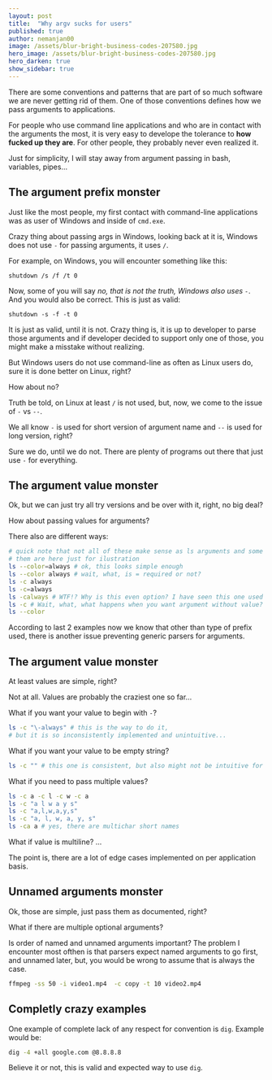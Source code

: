```yaml
---
layout: post
title:  "Why argv sucks for users"
published: true
author: nemanjan00
image: /assets/blur-bright-business-codes-207580.jpg
hero_image: /assets/blur-bright-business-codes-207580.jpg
hero_darken: true
show_sidebar: true
---
```


There are some conventions and patterns that are part of so much software we are never getting rid of them.
One of those conventions defines how we pass arguments to applications. 

For people who use command line applications and who are in contact with the arguments
the most, it is very easy to develope the tolerance to **how fucked up they are**.
For other people, they probably never even realized it.

Just for simplicity, I will stay away from argument passing in bash, variables, pipes...

## The argument prefix monster

Just like the most people, my first contact with command-line applications was as user of
Windows and inside of `cmd.exe`.

Crazy thing about passing args in Windows, looking back at it is, Windows does not
use `-` for passing arguments, it uses `/`.

For example, on Windows, you will encounter something like this:

```batch
shutdown /s /f /t 0
```

Now, some of you will say *no, that is not the truth, Windows also uses `-`*.
And you would also be correct. This is just as valid:

```batch
shutdown -s -f -t 0
```

It is just as valid, until it is not. Crazy thing is, it is up to developer to
parse those arguments and if developer decided to support only one of those, you
might make a misstake without realizing.

But Windows users do not use command-line as often as Linux users do, sure it is
done better on Linux, right?

How about no?

Truth be told, on Linux at least `/` is not used, but, now, we come to the issue of
`-` vs `--`.

We all know `-` is used for short version of argument name and `--` is used for long version, right?

Sure we do, until we do not. There are plenty of programs out there that just use `-`
for everything.

## The argument value monster

Ok, but we can just try all try versions and be over with it, right, no big deal?

How about passing values for arguments?

There also are different ways:

``` bash
# quick note that not all of these make sense as ls arguments and some of
# them are here just for ilustration
ls --color=always # ok, this looks simple enough
ls --color always # wait, what, is = required or not?
ls -c always
ls -c=always
ls -calways # WTF!? Why is this even option? I have seen this one used a lot.
ls -c # Wait, what, what happens when you want argument without value? How is next thing parsed?
ls --color
```

According to last 2 examples now we know that other than type of prefix used,
there is another issue preventing generic parsers for arguments.

## The argument value monster

At least values are simple, right?

Not at all. Values are probably the craziest one so far...

What if you want your value to begin with `-`?

```bash
ls -c "\-always" # this is the way to do it,
# but it is so inconsistently implemented and unintuitive...
```

What if you want your value to be empty string?

```bash
ls -c "" # this one is consistent, but also might not be intuitive for everyone
```

What if you need to pass multiple values?

```bash
ls -c a -c l -c w -c a
ls -c "a l w a y s"
ls -c "a,l,w,a,y,s"
ls -c "a, l, w, a, y, s"
ls -ca a # yes, there are multichar short names
```

What if value is multiline?
...

The point is, there are a lot of edge cases implemented on per application basis.

## Unnamed arguments monster

Ok, those are simple, just pass them as documented, right?

What if there are multiple optional arguments?

Is order of named and unnamed arguments important? The problem I encounter most ofthen
is that parsers expect named arguments to go first, and unnamed later, but, you would be wrong
to assume that is always the case.

```bash
ffmpeg -ss 50 -i video1.mp4  -c copy -t 10 video2.mp4
```

## Completly crazy examples

One example of complete lack of any respect for convention is `dig`. Example would be:

```bash
dig -4 +all google.com @8.8.8.8
```

Believe it or not, this is valid and expected way to use `dig`.
